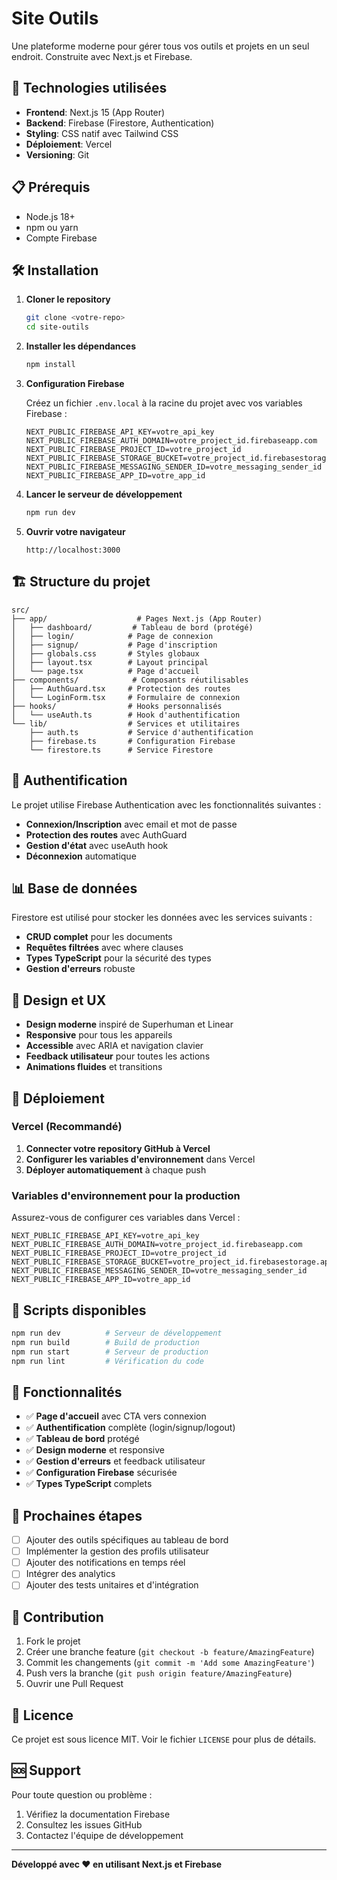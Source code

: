 # Site Outils

Une plateforme moderne pour gérer tous vos outils et projets en un seul endroit. Construite avec Next.js et Firebase.

## 🚀 Technologies utilisées

- **Frontend**: Next.js 15 (App Router)
- **Backend**: Firebase (Firestore, Authentication)
- **Styling**: CSS natif avec Tailwind CSS
- **Déploiement**: Vercel
- **Versioning**: Git

## 📋 Prérequis

- Node.js 18+ 
- npm ou yarn
- Compte Firebase

## 🛠️ Installation

1. **Cloner le repository**
   ```bash
   git clone <votre-repo>
   cd site-outils
   ```

2. **Installer les dépendances**
   ```bash
   npm install
   ```

3. **Configuration Firebase**

   Créez un fichier `.env.local` à la racine du projet avec vos variables Firebase :

   ```env
   NEXT_PUBLIC_FIREBASE_API_KEY=votre_api_key
   NEXT_PUBLIC_FIREBASE_AUTH_DOMAIN=votre_project_id.firebaseapp.com
   NEXT_PUBLIC_FIREBASE_PROJECT_ID=votre_project_id
   NEXT_PUBLIC_FIREBASE_STORAGE_BUCKET=votre_project_id.firebasestorage.app
   NEXT_PUBLIC_FIREBASE_MESSAGING_SENDER_ID=votre_messaging_sender_id
   NEXT_PUBLIC_FIREBASE_APP_ID=votre_app_id
   ```

4. **Lancer le serveur de développement**
   ```bash
   npm run dev
   ```

5. **Ouvrir votre navigateur**
   ```
   http://localhost:3000
   ```

## 🏗️ Structure du projet

```
src/
├── app/                    # Pages Next.js (App Router)
│   ├── dashboard/         # Tableau de bord (protégé)
│   ├── login/            # Page de connexion
│   ├── signup/           # Page d'inscription
│   ├── globals.css       # Styles globaux
│   ├── layout.tsx        # Layout principal
│   └── page.tsx          # Page d'accueil
├── components/            # Composants réutilisables
│   ├── AuthGuard.tsx     # Protection des routes
│   └── LoginForm.tsx     # Formulaire de connexion
├── hooks/                # Hooks personnalisés
│   └── useAuth.ts        # Hook d'authentification
└── lib/                  # Services et utilitaires
    ├── auth.ts           # Service d'authentification
    ├── firebase.ts       # Configuration Firebase
    └── firestore.ts      # Service Firestore
```

## 🔐 Authentification

Le projet utilise Firebase Authentication avec les fonctionnalités suivantes :

- **Connexion/Inscription** avec email et mot de passe
- **Protection des routes** avec AuthGuard
- **Gestion d'état** avec useAuth hook
- **Déconnexion** automatique

## 📊 Base de données

Firestore est utilisé pour stocker les données avec les services suivants :

- **CRUD complet** pour les documents
- **Requêtes filtrées** avec where clauses
- **Types TypeScript** pour la sécurité des types
- **Gestion d'erreurs** robuste

## 🎨 Design et UX

- **Design moderne** inspiré de Superhuman et Linear
- **Responsive** pour tous les appareils
- **Accessible** avec ARIA et navigation clavier
- **Feedback utilisateur** pour toutes les actions
- **Animations fluides** et transitions

## 🚀 Déploiement

### Vercel (Recommandé)

1. **Connecter votre repository GitHub à Vercel**
2. **Configurer les variables d'environnement** dans Vercel
3. **Déployer automatiquement** à chaque push

### Variables d'environnement pour la production

Assurez-vous de configurer ces variables dans Vercel :

```env
NEXT_PUBLIC_FIREBASE_API_KEY=votre_api_key
NEXT_PUBLIC_FIREBASE_AUTH_DOMAIN=votre_project_id.firebaseapp.com
NEXT_PUBLIC_FIREBASE_PROJECT_ID=votre_project_id
NEXT_PUBLIC_FIREBASE_STORAGE_BUCKET=votre_project_id.firebasestorage.app
NEXT_PUBLIC_FIREBASE_MESSAGING_SENDER_ID=votre_messaging_sender_id
NEXT_PUBLIC_FIREBASE_APP_ID=votre_app_id
```

## 🔧 Scripts disponibles

```bash
npm run dev          # Serveur de développement
npm run build        # Build de production
npm run start        # Serveur de production
npm run lint         # Vérification du code
```

## 📝 Fonctionnalités

- ✅ **Page d'accueil** avec CTA vers connexion
- ✅ **Authentification** complète (login/signup/logout)
- ✅ **Tableau de bord** protégé
- ✅ **Design moderne** et responsive
- ✅ **Gestion d'erreurs** et feedback utilisateur
- ✅ **Configuration Firebase** sécurisée
- ✅ **Types TypeScript** complets

## 🔮 Prochaines étapes

- [ ] Ajouter des outils spécifiques au tableau de bord
- [ ] Implémenter la gestion des profils utilisateur
- [ ] Ajouter des notifications en temps réel
- [ ] Intégrer des analytics
- [ ] Ajouter des tests unitaires et d'intégration

## 🤝 Contribution

1. Fork le projet
2. Créer une branche feature (`git checkout -b feature/AmazingFeature`)
3. Commit les changements (`git commit -m 'Add some AmazingFeature'`)
4. Push vers la branche (`git push origin feature/AmazingFeature`)
5. Ouvrir une Pull Request

## 📄 Licence

Ce projet est sous licence MIT. Voir le fichier `LICENSE` pour plus de détails.

## 🆘 Support

Pour toute question ou problème :

1. Vérifiez la documentation Firebase
2. Consultez les issues GitHub
3. Contactez l'équipe de développement

---

**Développé avec ❤️ en utilisant Next.js et Firebase**
